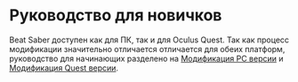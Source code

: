 # Руководство для новичков
Beat Saber доступен как для ПК, так и для Oculus Quest. Так как процесс модификации значительно отличается отличается для обеих платформ, руководство для начинающих разделено на [Модификация PC версии](./pc-modding.md) и [Модификация Quest версии](./quest-modding.md).

